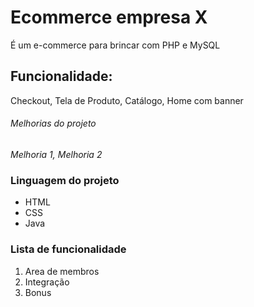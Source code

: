 # Ecommerce **empresa X**
É um e-commerce para brincar com PHP e MySQL

## Funcionalidade:
Checkout, Tela de Produto, Catálogo, Home com banner


###### Melhorias do projeto
_Melhoria 1, Melhoria 2_

### Linguagem do projeto
* HTML
* CSS
* Java
### Lista de funcionalidade
1. Area de membros
2. Integração
3. Bonus